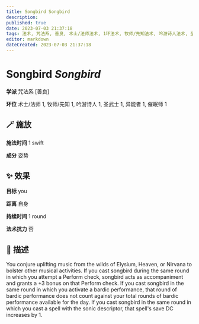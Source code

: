 ```yaml
---
title: Songbird Songbird
description: 
published: true
date: 2023-07-03 21:37:18
tags: 法术, 咒法系, 善良, 术士/法师法术, 1环法术, 牧师/先知法术, 吟游诗人法术, 圣武士法术, 异能者法术, 催眠师法术
editor: markdown
dateCreated: 2023-07-03 21:37:18
---
```


# **Songbird** *Songbird*

**学派** 咒法系 \[善良\] 

**环位** 术士/法师 1, 牧师/先知 1, 吟游诗人 1, 圣武士 1, 异能者 1, 催眠师 1

## 🪄 施放

**施法时间** 1 swift

**成分** 姿势

## ✨ 效果 

**目标** you 

**距离** 自身  

**持续时间** 1 round 

**法术抗力** 否

## 📖 描述

You conjure uplifting music from the wilds of Elysium, Heaven, or Nirvana to bolster other musical activities.  If you cast songbird during the same round in which you attempt a Perform check, songbird acts as accompaniment and grants a +3 bonus on that Perform check.  If you cast songbird in the same round in which you activate a bardic performance, that round of bardic performance does not count against your total rounds of bardic performance available for the day.  If you cast songbird in the same round in which you cast a spell with the sonic descriptor, that spell's save DC increases by 1.
    